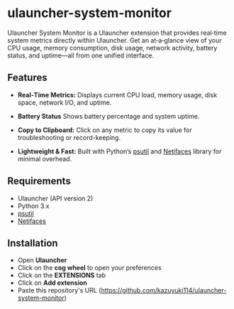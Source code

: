 # ulauncher-system-monitor
Ulauncher System Monitor is a Ulauncher extension that provides real‑time system metrics directly within Ulauncher. Get an at‑a‑glance view of your CPU usage, memory consumption, disk usage, network activity, battery status, and uptime—all from one unified interface.

## Features

- **Real‑Time Metrics:**
  Displays current CPU load, memory usage, disk space, network I/O, and uptime.

- **Battery Status**
  Shows battery percentage and system uptime.

- **Copy to Clipboard:**
  Click on any metric to copy its value for troubleshooting or record-keeping.

- **Lightweight & Fast:**
  Built with Python’s [psutil](https://github.com/giampaolo/psutil) and [Netifaces](https://github.com/raphdg/netifaces) library for minimal overhead.

## Requirements

- Ulauncher (API version 2)
- Python 3.x
- [psutil](https://github.com/giampaolo/psutil)
- [Netifaces](https://github.com/raphdg/netifaces)
## Installation

- Open **Ulauncher**
- Click on the **cog wheel** to open your preferences
- Click on the **EXTENSIONS** tab
- Click on **Add extension**
- Paste this repository's URL (https://github.com/kazuyuki114/ulauncher-system-monitor)
